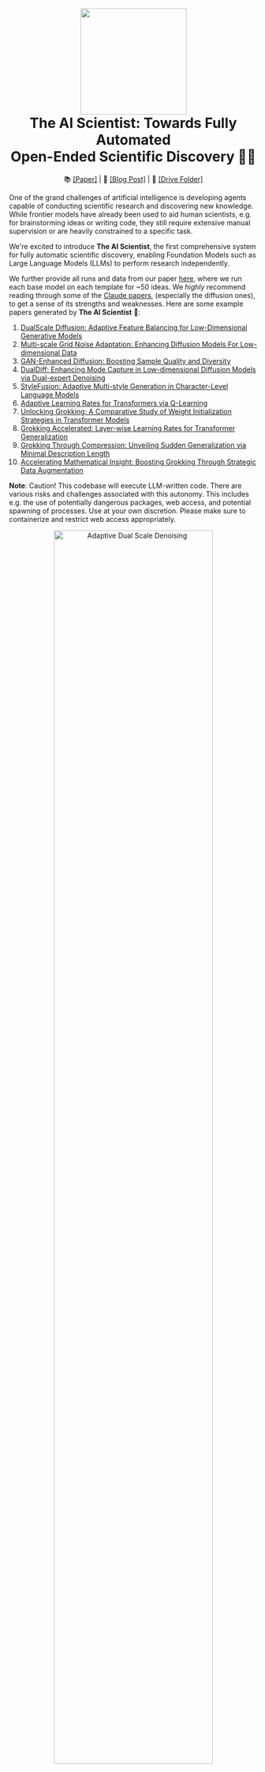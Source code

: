 <h1 align="center">
  <a href="https://github.com/SakanaAI/AI-Scientist/blob/main/docs/logo_2.png">
    <img src="docs/logo_2.png" width="215" /></a><br>
  <b>The AI Scientist: Towards Fully Automated</b><br>
  <b>Open-Ended Scientific Discovery 🧑‍🔬</b><br>
</h1>

<p align="center">
  📚 <a href="https://arxiv.org/abs/2408.06292">[Paper]</a> |
  📝 <a href="https://sakana.ai/ai-scientist/">[Blog Post]</a> |
  📂 <a href="https://drive.google.com/drive/folders/1G7A0wTqfXVa-cpexjk0oaXakaSJwffEt">[Drive Folder]</a>
</p>

One of the grand challenges of artificial intelligence is developing agents capable of conducting scientific research and discovering new knowledge. While frontier models have already been used to aid human scientists, e.g. for brainstorming ideas or writing code, they still require extensive manual supervision or are heavily constrained to a specific task.

We're excited to introduce **The AI Scientist**, the first comprehensive system for fully automatic scientific discovery, enabling Foundation Models such as Large Language Models (LLMs) to perform research independently.

We further provide all runs and data from our paper [here](https://drive.google.com/drive/folders/1G7A0wTqfXVa-cpexjk0oaXakaSJwffEt?usp=sharing), where we run each base model on each template for ~50 ideas. We *highly* recommend reading through some of the [Claude papers](https://drive.google.com/drive/folders/1Mmpz6M1FK4q8e-SewgZcUzdeD0Q2zC39?usp=sharing), (especially the diffusion ones), to get a sense of its strengths and weaknesses. Here are some example papers generated by **The AI Scientist** 📝:

1. [DualScale Diffusion: Adaptive Feature Balancing for Low-Dimensional Generative Models](https://github.com/SakanaAI/AI-Scientist/blob/main/example_papers/adaptive_dual_scale_denoising.pdf)
2. [Multi-scale Grid Noise Adaptation: Enhancing Diffusion Models For Low-dimensional Data](https://github.com/SakanaAI/AI-Scientist/blob/main/example_papers/grid_based_noise_adaptation.pdf)
3. [GAN-Enhanced Diffusion: Boosting Sample Quality and Diversity](https://github.com/SakanaAI/AI-Scientist/blob/main/example_papers/gan_diffusion.pdf)
4. [DualDiff: Enhancing Mode Capture in Low-dimensional Diffusion Models via Dual-expert Denoising](https://github.com/SakanaAI/AI-Scientist/tree/main/example_papers/dual_expert_denoiser.pdf) 
5. [StyleFusion: Adaptive Multi-style Generation in Character-Level Language Models](https://github.com/SakanaAI/AI-Scientist/blob/main/example_papers/multi_style_adapter.pdf)
6. [Adaptive Learning Rates for Transformers via Q-Learning](https://github.com/SakanaAI/AI-Scientist/tree/main/example_papers/rl_lr_adaptation.pdf)
8. [Unlocking Grokking: A Comparative Study of Weight Initialization Strategies in Transformer Models](https://github.com/SakanaAI/AI-Scientist/tree/main/example_papers/weight_initialization_grokking.pdf)
9. [Grokking Accelerated: Layer-wise Learning Rates for Transformer Generalization](https://github.com/SakanaAI/AI-Scientist/tree/main/example_papers/layerwise_lr_grokking.pdf)
10. [Grokking Through Compression: Unveiling Sudden Generalization via Minimal Description Length](https://github.com/SakanaAI/AI-Scientist/tree/main/example_papers/mdl_grokking_correlation.pdf)
11. [Accelerating Mathematical Insight: Boosting Grokking Through Strategic Data Augmentation](https://github.com/SakanaAI/AI-Scientist/tree/main/example_papers/data_augmentation_grokking.pdf)

**Note**: Caution! This codebase will execute LLM-written code. There are various risks and challenges associated with this autonomy. This includes e.g. the use of potentially dangerous packages, web access, and potential spawning of processes. Use at your own discretion. Please make sure to containerize and restrict web access appropriately.

<p align="center">
  <a href="https://github.com/SakanaAI/AI-Scientist/blob/main/example_papers/adaptive_dual_scale_denoising/adaptive_dual_scale_denoising.pdf"><img src="https://github.com/SakanaAI/AI-Scientist/blob/main/docs/anim-ai-scientist.gif" alt="Adaptive Dual Scale Denoising" width="80%" />
</p>

## Requirements

### Installation

```bash
conda create -n ai_scientist python=3.11
conda activate ai_scientist

# LLM APIs
pip install anthropic aider-chat backoff openai
# Viz
pip install matplotlib pypdf pymupdf4llm
# Install pdflatex
sudo apt-get install texlive-full

# Common Requirements
pip install torch numpy transformers datasets tiktoken wandb tqdm
```

We use the following environment variables for the different API providers for different models:

`OPENAI_API_KEY`, `ANTHROPIC_API_KEY`, `DEEPSEEK_API_KEY`, `OPENROUTER_API_KEY`

Our code can also optionally use a Semantic Scholar API Key (`S2_API_KEY`) for higher throughput [if you have one](https://www.semanticscholar.org/product/api), though in principle it should work without it.

Be sure to provide the key for the model used for your runs, e.g.

```
export OPENAI_API_KEY="YOUR KEY HERE"
export S2_API_KEY="YOUR KEY HERE"
```

### Setup NanoGPT

```bash
# Prepare NanoGPT data
python data/enwik8/prepare.py
python data/shakespeare_char/prepare.py
python data/text8/prepare.py
```

#### Create baseline runs (machine dependent)

```
# Set up NanoGPT baseline run
# NOTE: YOU MUST FIRST RUN THE PREPARE SCRIPTS ABOVE!
cd templates/nanoGPT && python experiment.py --out_dir run_0 && python plot.py
```

#### Create NanoGPT_lite baseline run. We use this for sanity-checking
```
# NOTE: YOU MUST FIRST RUN THE PREPARE SCRIPTS ABOVE!
cd templates/nanoGPT_lite && python experiment.py --out_dir run_0 && python plot.py
```

### Setup 2D Diffusion

```bash
# Set up 2D Diffusion
git clone https://github.com/gregversteeg/NPEET.git
cd NPEET
pip install .
pip install scikit-learn

# Set up 2D Diffusion baseline run
cd templates/2d_diffusion && python experiment.py --out_dir run_0 && python plot.py
```

### Setup Grokking

```bash
# Set up Grokking baseline run
cd templates/grokking && python experiment.py --out_dir run_0 && python plot.py
```


## Run AI Scientist Paper Generation Experiments

**Note:** please ensure the setup steps above are completed.

```bash
conda activate ai_scientist
# Run the paper generation.
python launch_scientist.py --model "gpt-4o-2024-05-13" --experiment nanoGPT_lite --num-ideas 2
python launch_scientist.py --model "claude-3-5-sonnet-20240620" --experiment nanoGPT_lite --num-ideas 2
```

## Getting an LLM Generated Paper Review

```python
import openai
from ai_scientist.perform_review import load_paper, perform_review

client = openai.OpenAI()
model = "gpt-4o-2024-05-13"

# Load paper from pdf file (raw text)
paper_txt = load_paper("report.pdf")
# Get the review dict of the review
review = perform_review(
    paper_txt,
    model,
    client,
    num_reflections=5,
    num_fs_examples=1,
    num_reviews_ensemble=5,
    temperature=0.1,
)

# Inspect review results
review["Overall"]  # overall score 1-10
review["Decision"]  # ['Accept', 'Reject']
review["Weaknesses"]  # List of weaknesses (str)
```

To run batch analysis:

```bash
cd review_iclr_bench
python iclr_analysis.py --num_reviews 500  --batch_size 100 --num_fs_examples 1 --num_reflections 5 --temperature 0.1 --num_reviews_ensemble 5
```

## Making your own Template

If there is an area of study you would like **The AI Scientist** to explore, it should be very easy to create your own templates. In general, follow the structure of the existing templates, which consists of:

- `experiment.py` -- This is a single file where the 'meat' of the content is. It takes in an argument for `out_dir`, which is where it should create the folder and save the relevant information from the run.
- `plot.py` -- This should take in the information from the `run` folders and create plots. The code should be clear and easy to edit.
- `prompt.json` -- Put information about your template here.
- `seed_ideas.json` -- Put example ideas here. You can also try to generate ideas without any examples, and then pick the best one or two to put here.
- `latex/template.tex` -- We recommend using our latex folder, but be sure to replace the pre-loaded citations with ones that you would expect to be more relevant.
   
## Template Resources

We provide 3 templates, which heavily use code from other repositories, which we credit below. (Normally, we would do this in the files themselves, but it's unclear how this would affect The AI Scientist since it would be visible).

The NanoGPT template used code from [NanoGPT](https://github.com/karpathy/nanoGPT) and this [PR](https://github.com/karpathy/nanoGPT/pull/254).

The 2D Diffusion template used code from [tiny-diffusion](https://github.com/tanelp/tiny-diffusion) and [ema-pytorch](https://github.com/lucidrains/ema-pytorch).

The Grokking template used code from [Sea-Snell/grokking](https://github.com/Sea-Snell/grokking) and [danielmamay/grokking](https://github.com/danielmamay/grokking).

## Citing **The AI Scientist** ✏️

If you use **The AI Scientist** in your research, please cite it as follows:

```
@article{lu2024aiscientist,
  title={The AI Scientist: Towards Fully Automated Open-Ended Scientific Discovery},
  author={Lu, Chris and Lu, Cong and Lange, Robert and Foerster, Jakob N and Clune, Jeff and Ha, David},
  journal={arXiv preprint arXiv:2408.06292},
  year={2024}
}
```

We would like to thank the developers of the open-source models and packages for their contributions and for making their work available.
